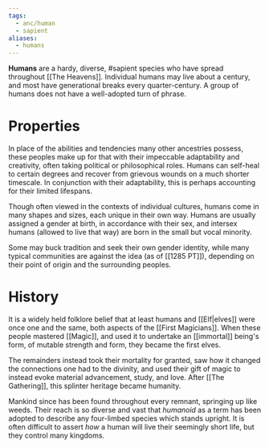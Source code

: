 ```yaml
---
tags:
  - anc/human
  - sapient
aliases:
  - humans
---
```

**Humans** are a hardy, diverse, #sapient species who have spread throughout [[The Heavens]]. Individual humans may live about a century, and most have generational breaks every quarter-century. A group of humans does not have a well-adopted turn of phrase.

# Properties
In place of the abilities and tendencies many other ancestries possess, these peoples make up for that with their impeccable adaptability and creativity, often taking political or philosophical roles. Humans can self-heal to certain degrees and recover from grievous wounds on a much shorter timescale. In conjunction with their adaptability, this is perhaps accounting for their limited lifespans.

Though often viewed in the contexts of individual cultures, humans come in many shapes and sizes, each unique in their own way. Humans are usually assigned a gender at birth, in accordance with their sex, and intersex humans (allowed to live that way) are born in the small but vocal minority. 

Some may buck tradition and seek their own gender identity, while many typical communities are against the idea (as of [[1285 PT]]), depending on their point of origin and the surrounding peoples.

# History
It is a widely held folklore belief that at least humans and [[Elf|elves]] were once one and the same, both aspects of the [[First Magicians]]. When these people mastered [[Magic]], and used it to undertake an [[immortal]] being's form, of mutable strength and form, they became the first elves. 

The remainders instead took their mortality for granted, saw how it changed the connections one had to the divinity, and used their gift of magic to instead evoke material advancement, study, and love. After [[The Gathering]], this splinter heritage became humanity.

Mankind since has been found throughout every remnant, springing up like weeds. Their reach is so diverse and vast that *humanoid* as a term has been adopted to describe any four-limbed species which stands upright. It is often difficult to assert *how* a human will live their seemingly short life, but they control many kingdoms.